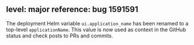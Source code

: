 level: major
reference: bug 1591591
---
The deployment Helm variable `ui.application_name` has been renamed to a top-level `applicationName`.  This value is now used as context in the GitHub status and check posts to PRs and commits.

